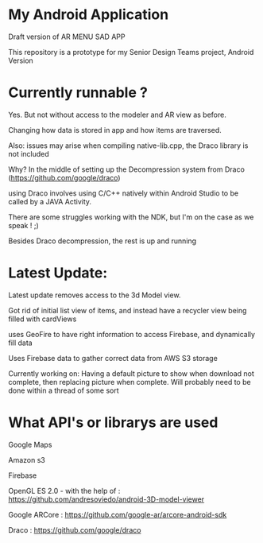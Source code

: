 # My Android Application
Draft version of AR MENU SAD APP

This repository is a prototype for my Senior Design Teams project, Android Version

# Currently runnable ?
Yes.
But not without access to the modeler and AR view as before.

Changing how data is stored in app and how items are traversed.

 Also: issues may arise when compiling native-lib.cpp, the Draco library is not included

Why?
In the middle of setting up the Decompression system from Draco (https://github.com/google/draco) 

using Draco involves using C/C++ natively within Android Studio to be called by a JAVA Activity.

There are some struggles working with the NDK, but I'm on the case as we speak ! ;) 

Besides Draco decompression, the rest is up and running

# Latest Update:
Latest update removes access to the 3d Model view.

Got rid of initial list view of items, and instead have a recycler view being filled with cardViews

uses GeoFire to have right information to access Firebase, and dynamically fill data

Uses Firebase data to gather correct data from AWS S3 storage

Currently working on: Having a default picture to show when
download not complete, then replacing picture when complete.
 Will probably need to be done within a thread of some sort

# What API's or librarys are used 
Google Maps

Amazon s3

Firebase 

OpenGL ES 2.0 - with the help of : https://github.com/andresoviedo/android-3D-model-viewer

Google ARCore                    : https://github.com/google-ar/arcore-android-sdk

Draco                            : https://github.com/google/draco
